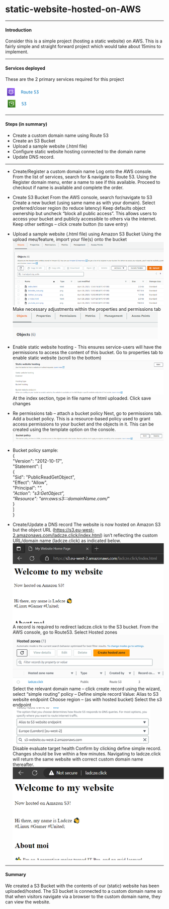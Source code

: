 # static-website-hosted-on-AWS

---

#### Introduction
Consider this is a simple project (hosting a static website) on AWS. This is a fairly simple and straight forward project which would take about 15mins to implement. 

---

#### Services deployed
These are the 2 primary services required for this project

![](Route53.png)         
![](S3.png)


---

#### Steps (in summary)
- Create a custom domain name using Route 53 
- Create an S3 Bucket
- Upload a sample website (.html file) 
- Configure static website hosting connected to the domain name
 - Update DNS record. 

---

* Create/Register a custom domain name
Log  onto the AWS console.
From the list of services, search for & navigate to Route 53. 
Using the Register domain menu, enter a name to see if this available. Proceed to checkout if name is available and complete the order. 

* Create S3 Bucket 
From the AWS console, search for/navigate to S3
Create a new bucket (using same name as with your domain). 
Select preferred/closer region (to reduce latency)
Keep defaults object ownership but uncheck  “block all public access”. This allows users to access your bucket and publicly accessible to others via the internet.
Keep other settings – click create button (to save entry)

* Upload a sample website (.html file) using Amazon S3 Bucket
Using the upload meu/feature, import your file(s) onto the bucket
![](S3-BucketProperties.png)
Make necessary adjustments within the properties and permissions tab
 ![](S3-BucketPropertiesPermissions.png)

 
* Enable static website hosting - This ensures service-users will have the permissions to access the content of this bucket. 
Go to properties tab to enable static website (scroll to the bottom)
![](staticWebsiteHosting.png)
At the index section, type in file name of html uploaded. Click save changes
* Re permissions tab – attach a bucket policy
Next, go to permissions tab. Add a bucket policy. This is a resource-based policy used to grant access permissions to your bucket and the objects in it. This can be created using the template option on the console. 
![](bucketPolicy.png)

* Bucket policy sample:  
{  
    "Version": "2012-10-17",  
    "Statement": [  
        {  
            "Sid": "PublicReadGetObject",  
            "Effect": "Allow",  
            "Principal": "*",  
            "Action": "s3:GetObject",  
            "Resource": "arn:aws:s3:::domainName.com/*"  
        }  
    ]  
}  


* Create/Update a DNS record
The website is now hosted on Amazon S3 but the object URL (https://s3.eu-west-2.amazonaws.com/ladcze.click/index.html) isn’t reflecting the custom URL/domain name (ladcze.click) as indicated below. 
![](staticWeb-Pre-DNS-Update.png)
A record is required to redirect ladcze.click to the S3 bucket. 
From the AWS console, go to Route53. 
Select Hosted zones
![](hostedZones.png)
Select the relevant domain name – click create record 
using the wizard, select  “simple routing” policy – Define simple record 
Value: Alias to S3 website endpoint 
Choose region – (as with hosted bucket)
Select the s3 endpoint
![](simpleRecord.png)
Disable evaluate target health
Confirm by clicking define simple record. 
Changes should be live within a few minutes. Navigating to ladcze.click will return the same website with correct custom domain name thereafter. 
![](staticWeb-Post-DNS-Update.png)

---

#### Summary
We created a S3 Bucket with the contents of our (static) website has been uploaded/hosted. The S3 bucket is connected to a custom domain name so that when visitors navigate via a browser to the custom domain name, they can view the website.  
